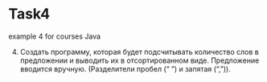 # Task4
example 4 for courses Java

4.	Создать программу, которая будет подсчитывать количество слов в предложении и выводить их в отсортированном виде. 
    Предложение вводится вручную. (Разделители пробел (“ ”) и запятая (“,”)).
